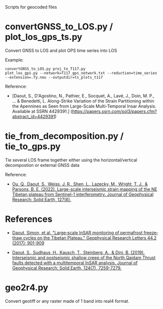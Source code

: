 Scripts for geocoded files

convertGNSS\_to\_LOS.py / plot\_los\_gps\_ts.py
============

Convert GNSS to LOS and plot GPS time series into LOS 

Example:
```
convertGNSS_to_LOS.py proj_to_T117.py
plot_los_gps.py --network=T117_gps_network.txt --reduction=time_series --extension=.Ty.neu --outputdir=ts_plots_t117
```

Reference:
* [Daout, S., D'Agostino, N., Pathier, E., Socquet, A., Lavé, J., Doin, M. P., ... & Benedetti, L. Along-Strike Variation of the Strain Partitioning within the Apennines as Seen from Large-Scale Multi-Temporal Insar Analysis. Available at SSRN 4429391.] (https://papers.ssrn.com/sol3/papers.cfm?abstract_id=4429391)


tie\_from\_decomposition.py / tie\_to\_gps.py
============

Tie several LOS frame together either using the horizontal/vertical decompostion or external GNSS data

Reference:
* [Ou, Q., Daout, S., Weiss, J. R., Shen, L., Lazecky, M., Wright, T. J., & Parsons, B. E. (2022). Large-scale interseismic strain mapping of the NE Tibetan plateau from Sentinel-1 interferometry. Journal of Geophysical Research: Solid Earth, 127(6).](https://eprints.whiterose.ac.uk/187293/)


 References
============

* [Daout, Simon, et al. "Large‐scale InSAR monitoring of permafrost freeze‐thaw cycles on the Tibetan Plateau." Geophysical Research Letters 44.2 (2017): 901-909](https://agupubs.onlinelibrary.wiley.com/doi/abs/10.1002/2016GL070781)

* [Daout, S., Sudhaus, H., Kausch, T., Steinberg, A., & Dini, B. (2019). Interseismic and postseismic shallow creep of the North Qaidam Thrust faults detected with a multitemporal InSAR analysis. Journal of Geophysical Research: Solid Earth, 124(7), 7259-7279.](https://agupubs.onlinelibrary.wiley.com/doi/full/10.1029/2019JB017692)

geo2r4.py
============
Convert geotiff or any raster made of 1 band into real4 format.


